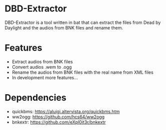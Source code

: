 # DBD-Extractor
DBD-Extractor is a tool written in bat that can extract the files from Dead by Daylight and the audios from BNK files and rename them.

# Features
- Extract audios from BNK files
- Convert audios .wem to .ogg
- Rename the audios from BNK files with the real name from XML files
- In development more features...

# Dependencies

- quickbms: https://aluigi.altervista.org/quickbms.htm
- ww2ogg: https://github.com/hcs64/ww2ogg
- bnkextr: https://github.com/eXpl0it3r/bnkextr
